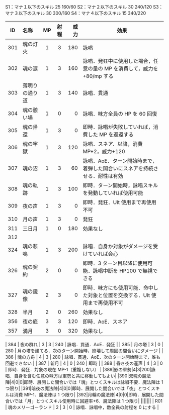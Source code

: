 S1：マナ１以下のスキル 25 160/60
S2：マナ２以下のスキル 30 240/120
S3：マナ３以下のスキル 30 300/160
S4：マナ４以下のスキル 15 340/220

| ID  | 名称           | MP  | 射程 | 威力 | 効果                                                                         |
| :-: | :------------- | :-: | :--: | ---: | ---------------------------------------------------------------------------- |
| 301 | 魂の灯火       |  1  |  3   |  180 | 詠唱                                                                         |
| 302 | 魂の涙         |  1  |  3   |  160 | 詠唱．発狂中に使用した場合，任意の量の MP を消費して，威力を+80/mp する      |
| 303 | 薄明りの通り道 |  1  |  3   |  140 | 詠唱．貫通                                                                   |
| 304 | 魂の憩い場     |  1  |  0   |    0 | 詠唱．味方全員の HP を 60 回復                                               |
| 305 | 魂の帰還       |  1  |  3   |    0 | 即時．詠唱が失敗していれば，消費した MP を返還する                           |
| 306 | 魂の牢獄       |  1  |  3   |  120 | 詠唱．スネア．以降，消費 MP+2，威力+120                                      |
| 307 | 魂の沼         |  1  |  3   |   60 | 詠唱．AoE．ターン開始時まで，着弾した間合いにスネアを持続させる．耐性は有効  |
| 308 | 魂の軌跡       |  1  |  3   |  100 | 即時．ターン開始時，詠唱スキルを発動していれば使用可能                       |
| 309 | 夜の声         |  1  |  3   |    0 | 即時．発狂．Ult 使用まで再使用不可                                           |
| 310 | 月の声         |  1  |  3   |    0 | 発狂                                                                         |
| 311 | 三日月         |  1  |  0   |  180 | 効果なし                                                                     |
| 312 |                |     |      |      |                                                                              |
| 324 | 魂の悲鳴       |  1  |  3   |  200 | 詠唱．自身か対象がダメージを受けていれば会心                                 |
| 326 | 魂の契約       |  2  |  0   |    0 | 即時．3 ターン目以降に使用可能．詠唱中断を HP100 で無視できる                |
| 327 | 魂の鏡像       |  2  |  3   |    0 | 即時．味方にも使用可能．命中した対象と位置を交換する．Ult 使用まで再使用不可 |
| 328 | 半月           |  2  |  0   |  260 | 効果なし                                                                     |
| 356 | 夜の底         |  3  |  3   |  120 | 即時．AoE．スネア                                                            |
| 357 | 満月           |  3  |  0   |  320 | 効果なし                                                                     |

| 384 | 夜の群れ | 3 | 3 | 240 | 詠唱．貫通．AoE．発狂 |
| 385 | 月の塔 | 3 | 0 | 280 | 月の塔を建てる．次のターン開始時，崩壊して周囲の間合いにダメージ |
| 386 | 魂の方舟 | 4 | 3 | 280 | 詠唱．貫通．AoE．次のターン開始時まで，誰も回避できない |
| 387 | 新月 | 4 | 0 | 240 | 即時 |
| 388 | 昏き夜の産声 | 4 | 3 | 0 | 即時．発狂．対象の現在 MP-1（重複しない） |
|389|影の軍勢|4|3|200|詠唱．自身を含む任意の味方は軍勢と共に移動してもよい|
|390|双魂の魔法陣|4|0|0|即時．展開した間合いでは「魂」とつくスキルは詠唱不要．魔法陣は 1 つ限り|
|391|暗夜の魔法陣|4|0|0|即時．展開した間合いでは「夜」とつくスキルは消費 MP-1．魔法陣は 1 つ限り|
|392|月輪の魔法陣|4|0|0|即時．展開した間合いでは「月」とつくスキル使用時に回避率+6．魔法陣は 1 つ限り|
|||||||
| R01 | 魂のメリーゴーランド | 2 | 3 | 0 | 詠唱．詠唱中，敵全員の射程を 0 にする |
